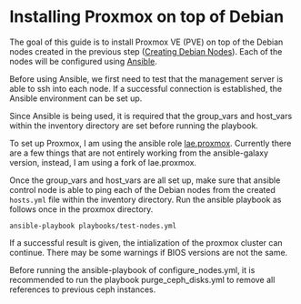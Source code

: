 # Installing Proxmox on top of Debian

The goal of this guide is to install Proxmox VE (PVE) on top of the Debian nodes created in the previous step ([Creating Debian Nodes](debian-setup.md)). Each of the nodes will be configured using [Ansible](https://www.ansible.com/).

Before using Ansible, we first need to test that the management server is able to ssh into each node. If a successful connection is established, the Ansible environment can be set up.

Since Ansible is being used, it is required that the group_vars and host_vars within the inventory directory are set before running the playbook.

To set up Proxmox, I am using the ansible role [lae.proxmox](https://github.com/lae/ansible-role-proxmox). Currently there are a few things that are not entirely working from the ansible-galaxy version, instead, I am using a fork of lae.proxmox.

Once the group_vars and host_vars are all set up, make sure that ansible control node is able to ping each of the Debian nodes from the created `hosts.yml` file within the inventory directory. Run the ansible playbook as follows once in the proxmox directory.

```text
ansible-playbook playbooks/test-nodes.yml
```

If a successful result is given, the intialization of the proxmox cluster can continue. There may be some warnings if BIOS versions are not the same.

Before running the ansible-playbook of configure_nodes.yml, it is recommended to run the playbook purge_ceph_disks.yml to remove all references to previous ceph instances.
